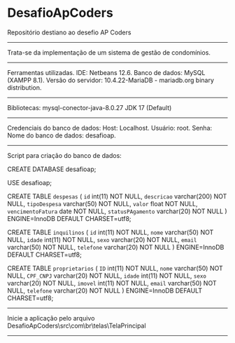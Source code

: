 # DesafioApCoders
Repositório destiano ao desefio AP Coders
________________________________________________________________________________________________________________________________________________________________________________

Trata-se da implementação de um sistema de gestão de condomínios.
________________________________________________________________________________________________________________________________________________________________________________

Ferramentas utilizadas.
IDE: Netbeans 12.6.
Banco de dados: MySQL (XAMPP 8.1).
Versão do servidor: 10.4.22-MariaDB - mariadb.org binary distribution.
________________________________________________________________________________________________________________________________________________________________________________

Bibliotecas:
mysql-conector-java-8.0.27
JDK 17 (Default)
________________________________________________________________________________________________________________________________________________________________________________

Credenciais do banco de dados:
Host: Localhost.
Usuário: root.
Senha:
Nome do banco de dados: desafioap.
________________________________________________________________________________________________________________________________________________________________________________

Script para criação do banco de dados:

CREATE DATABASE desafioap;

USE desafioap;

CREATE TABLE `despesas` (
  `id` int(11) NOT NULL,
  `descricao` varchar(200) NOT NULL,
  `tipoDespesa` varchar(50) NOT NULL,
  `valor` float NOT NULL,
  `vencimentoFatura` date NOT NULL,
  `statusPAgamento` varchar(20) NOT NULL
) ENGINE=InnoDB DEFAULT CHARSET=utf8;

CREATE TABLE `inquilinos` (
  `id` int(11) NOT NULL,
  `nome` varchar(50) NOT NULL,
  `idade` int(11) NOT NULL,
  `sexo` varchar(20) NOT NULL,
  `email` varchar(50) NOT NULL,
  `telefone` varchar(20) NOT NULL
) ENGINE=InnoDB DEFAULT CHARSET=utf8;

CREATE TABLE `proprietarios` (
  `ID` int(11) NOT NULL,
  `nome` varchar(50) NOT NULL,
  `CPF_CNPJ` varchar(20) NOT NULL,
  `idade` int(11) NOT NULL,
  `sexo` varchar(20) NOT NULL,
  `imovel` int(11) NOT NULL,
  `email` varchar(50) NOT NULL,
  `telefone` varchar(20) NOT NULL
) ENGINE=InnoDB DEFAULT CHARSET=utf8;

________________________________________________________________________________________________________________________________________________________________________________

Inicie a aplicação pelo arquivo DesafioApCoders\src\com\br\telas\TelaPrincipal
________________________________________________________________________________________________________________________________________________________________________________
